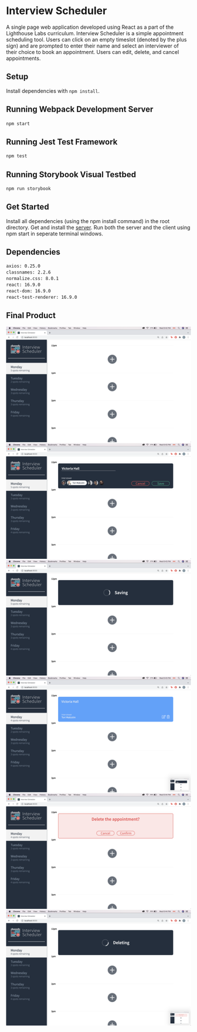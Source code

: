 # Interview Scheduler

A single page web application developed using React as a part of the Lighthouse Labs curriculum. Interview Scheduler is a simple appointment scheduling tool. Users can click on an empty timeslot (denoted by the plus sign) and are prompted to enter their name and select an interviewer of their choice to book an appointment. Users can edit, delete, and cancel appointments.

## Setup

Install dependencies with `npm install`.

## Running Webpack Development Server

```sh
npm start
```

## Running Jest Test Framework

```sh
npm test
```

## Running Storybook Visual Testbed

```sh
npm run storybook
```
## Get Started

Install all dependencies (using the npm install command) in the root directory.
Get and install the [server](https://github.com/lighthouse-labs/scheduler-api).
Run both the server and the client using npm start in seperate terminal windows.

## Dependencies

```sh
axios: 0.25.0
classnames: 2.2.6
normalize.css: 8.0.1
react: 16.9.0
react-dom: 16.9.0
react-test-renderer: 16.9.0
```

## Final Product

![Scheduler Homepage](docs/Scheduler-homepage.png)
![Adding Appointment](docs/Add-appointment.png)
![Saving Appointment](docs/Saving-appointment.png)
![Booked Appointment](docs/Booked-appointment.png)
![Delete Confirmation](docs/Delete-confirmation.png)
![Deleting Appointment](docs/Deleting-appointment.png)



